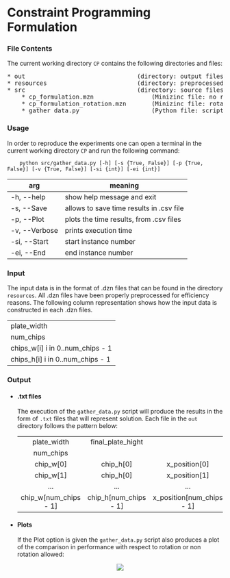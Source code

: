 # Constraint Programming Formulation

### File Contents

The current working directory ```CP``` contains the following directories and files:
<pre>
* out                               (directory: output files)
* resources                         (directory: preprocessed data/instances)
* src                               (directory: source files)
    * cp_formulation.mzn                (Minizinc file: no rotation model)
    * cp_formulation_rotation.mzn       (Minizinc file: rotation model)
    * gather_data.py                    (Python file: script that runs experiments and saves results)
</pre>

### Usage

In order to reproduce the experiments one can open a terminal in the current working directory ```CP``` and run the
following command:

```shell
    python src/gather_data.py [-h] [-s {True, False}] [-p {True, False}] [-v {True, False}] [-si {int}] [-ei {int}]
```

| arg                    | meaning                                                                                   |
| ---------------------- | --------------------------------------------------------------------------------------------- |
| -h, --help             | show help message and exit                                                                    |
| -s, --Save             | allows to save time results in .csv file                                                      |                      |
| -p, --Plot             | plots the time results, from .csv files                                                       |
| -v, --Verbose          | prints execution time                                                                         |
| -si, --Start           | start instance number                                                                         |
| -ei, --End             | end instance number                                                                           |



### Input
The input data is in the format of .dzn files that can be found in the directory 
```resources```. All .dzn files have been properly preprocessed for efficiency reasons.
The following column representation shows how the input data is constructed in each .dzn files. 

|     |
|---|
|plate_width|
|num_chips|
|chips_w[i] i in 0..num_chips - 1|
|chips_h[i] i in 0..num_chips - 1|


### Output

*   #### .txt files

    The execution of the ```gather_data.py``` script will produce the results in the form of
    ```.txt``` files that will represent solution. Each file in the ```out``` directory follows the pattern below:

    |                             |                             |                                  |                                 |
    |:---------------------------:|:---------------------------:|:-------------------------------:|:-------------------------------:|
    |         plate_width         |      final_plate_hight      |                                 |                                 |
    |       num_chips       |                             |                                 |                                 |
    |          chip_w[0]          |          chip_h[0]          |          x_position[0]          |          y_position[0]          |
    |          chip_w[1]          |          chip_h[0]          |          x_position[1]          |          y_position[1]          |
    |             ...             |             ...             |               ...               |               ...               |
    | chip_w[num_chips - 1] | chip_h[num_chips - 1] | x_position[num_chips - 1] | y_position[num_chips - 1] |

*   #### Plots
    If the Plot option is given the ```gather_data.py``` script also produces a plot of the comparison in performance
    with respect to rotation or non rotation allowed:

    <p align='center'>
      <img src="../utils/images/cp_plot.png" />
    </p>    